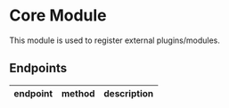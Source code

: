 # Core Module

This module is used to register external plugins/modules.

## Endpoints

| endpoint                     | method | description                              |
| ---------------------------- | ------ | -----------------------------------------|
